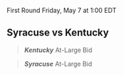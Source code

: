 First Round
Friday, May 7 at 1:00 EDT
## Syracuse vs Kentucky

> ***Kentucky***
> At-Large Bid

> ***Syracuse***
> At-Large Bid